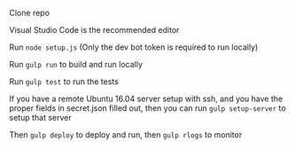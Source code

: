 Clone repo

Visual Studio Code is the recommended editor

Run `node setup.js` (Only the dev bot token is required to run locally)

Run `gulp run` to build and run locally

Run `gulp test` to run the tests

If you have a remote Ubuntu 16.04 server setup with ssh, and you have the proper fields in secret.json filled out, then you can run `gulp setup-server` to setup that server

Then `gulp deploy` to deploy and run, then `gulp rlogs` to monitor
